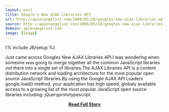 ```yaml
---
layout: post
title: Google's New AJAX Libraries API
url: http://apievangelist.com/2008/05/28/googles-new-ajax-libraries-api/
source: http://apievangelist.com/2008/05/28/googles-new-ajax-libraries-api/
domain: apievangelist.com
image: [Image]
---
```

{% include JB/setup %}<p>Just came across Googles New AJAX Libraries API.I was wondering when someone was going to merge together all the common JavaScript libraries out there into a single set of libraries.The AJAX Libraries API is a content distribution network and loading architecture for the most popular open source JavaScript libraries.By using the Google AJAX API Loaders google.load() method, your application has high speed, globaly available access to a growing list of the most popular JavaScript open source libraries including: jQueryprototypescript.</p>
<center><p><a href="http://apievangelist.com/2008/05/28/googles-new-ajax-libraries-api/" style='padding:25px; font-sze:18px; font-weight: bold;'>Read Full Story</a></p></center>
